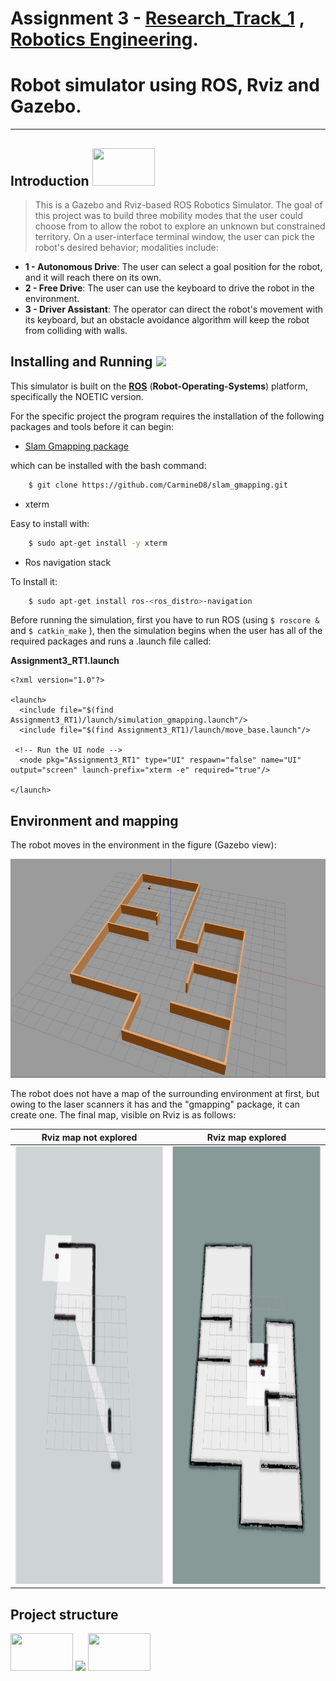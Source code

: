 # Assignment 3 - [Research_Track_1](https://unige.it/en/off.f/2021/ins/51201.html?codcla=10635) , [Robotics Engineering](https://courses.unige.it/10635).
Robot simulator using ROS, Rviz and Gazebo.
================================

-----------------------

Introduction <img src= "https://media2.giphy.com/media/fLsd17IO7HTCR85bDY/giphy.gif?cid=ecf05e47y9qetlendf7s1str4q1hzuzdr4ykg086vprnnccc&rid=giphy.gif&ct=s" width=100 height=60>
------------

>This is a Gazebo and Rviz-based ROS Robotics Simulator.
The goal of this project was to build three mobility modes that the user could choose from to allow the robot to explore an unknown but constrained territory.
On a user-interface terminal window, the user can pick the robot's desired behavior; modalities include:

* __1 - Autonomous Drive__: The user can select a goal position for the robot, and it will reach there on its own.
* __2 - Free Drive__: The user can use the keyboard to drive the robot in the environment.
* __3 - Driver Assistant__: The operator can direct the robot's movement with its keyboard, but an obstacle avoidance algorithm will keep the robot from colliding with walls.

Installing and Running <img src="https://media0.giphy.com/media/XqYKfpjBL2bjUcWVQD/200w.webp?cid=ecf05e47f0avfktds1q4ksjx91r0uw1m2unss4u1btdrzy12&rid=200w.webp&ct=s" width="50"></h2>
--------

This simulator is built on the [__ROS__](http://wiki.ros.org) (__Robot-Operating-Systems__) platform, specifically the NOETIC version.

For the specific project the program requires the installation of the following packages and tools before it can begin:

* [Slam Gmapping package](https://github.com/CarmineD8/slam_gmapping)

which can be installed with the bash command:

```bash
	$ git clone https://github.com/CarmineD8/slam_gmapping.git
```

* xterm
	
Easy to install with:

```bash
	$ sudo apt-get install -y xterm
```
 
* Ros navigation stack
	
To Install it:

```bash
	$ sudo apt-get install ros-<ros_distro>-navigation
```

Before running the simulation, first you have to run ROS (using ```$ roscore &``` and ```$ catkin_make``` ), then the simulation begins when the user has all of the required packages and runs a .launch file called:

__Assignment3_RT1.launch__


```console
<?xml version="1.0"?>

<launch>
  <include file="$(find Assignment3_RT1)/launch/simulation_gmapping.launch"/>
  <include file="$(find Assignment3_RT1)/launch/move_base.launch"/>
 
 <!-- Run the UI node -->
  <node pkg="Assignment3_RT1" type="UI" respawn="false" name="UI" output="screen" launch-prefix="xterm -e" required="true"/>
 
</launch>
```

## Environment and mapping
The robot moves in the environment in the figure (Gazebo view):

<p align="center">
    
<img src="https://github.com/samuelepedrazzi/Assignment3_RT1/blob/noetic/images/Gazebo_map.png" width="600" height="350">
    
</p>


The robot does not have a map of the surrounding environment at first, but owing to the laser scanners it has and the "gmapping" package, it can create one.
The final map, visible on Rviz is as follows:

<p align="center">
	
Rviz map not explored      |  Rviz map explored 
:-------------------------:|:-------------------------:
<img src="https://github.com/samuelepedrazzi/Assignment3_RT1/blob/noetic/images/rviz_map.png" width="500" height="700"> |  <img src="https://github.com/samuelepedrazzi/Assignment3_RT1/blob/noetic/images/rviz_map_explored.png" width="500" height="700">

</p>
	
## Project structure



<img src= "https://media1.giphy.com/media/2Mn5rVOQSGnlRquUkM/200w.webp?cid=ecf05e47wixskor4jhxrjrz9it6ww1p8gd7giv8tq64fke67&rid=200w.webp&ct=s" width=100 height=60>

 <img src= "https://cdn-icons-png.flaticon.com/128/854/854894.png" width=40>

<img src= "https://media1.giphy.com/media/HGn4DKP2K6HLMTtzf9/200w.webp?cid=ecf05e47d9q1lels5jeofny61n0cbjmyhpl0zas1si8bxxbo&rid=200w.webp&ct=s" width=100 height=60>


